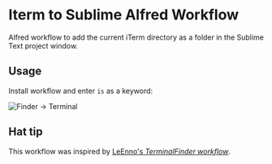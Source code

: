 # Iterm to Sublime Alfred Workflow


Alfred workflow to add the current iTerm directory as a folder in the Sublime Text project window.

Usage
-----

Install workflow and enter `is` as a keyword:

![Finder → Terminal](https://raw.github.com/kevinSuttle/alfred-iterm-sublime/master/screenshot.png)

Hat tip
-------

This workflow was inspired by [LeEnno's *TerminalFinder workflow*](https://github.com/LeEnno/alfred-terminalfinder "LeEnno/AlfredWorkflows · GitHub").